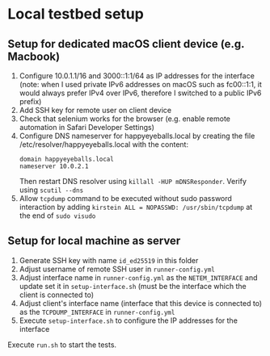 # Local testbed setup

## Setup for dedicated macOS client device (e.g. Macbook)

1. Configure 10.0.1.1/16 and 3000::1:1/64 as IP addresses for the interface (note: when I used private IPv6 addresses on
   macOS such as fc00::1:1, it would always prefer IPv4 over IPv6, therefore I switched to a public IPv6 prefix)
2. Add SSH key for remote user on client device
3. Check that selenium works for the browser (e.g. enable remote automation in Safari Developer Settings)
4. Configure DNS nameserver for happyeyeballs.local by creating the file /etc/resolver/happyeyeballs.local with the
   content:
   ```
   domain happyeyeballs.local
   nameserver 10.0.2.1
   ```
   Then restart DNS resolver using `killall -HUP mDNSResponder`.
   Verify using `scutil --dns`
5. Allow `tcpdump` command to be executed without sudo password interaction by
   adding `kirstein ALL = NOPASSWD: /usr/sbin/tcpdump` at the end of `sudo visudo`


## Setup for local machine as server

1. Generate SSH key with name `id_ed25519` in this folder
2. Adjust username of remote SSH user in `runner-config.yml`
3. Adjust interface name in `runner-config.yml` as the `NETEM_INTERFACE` and update set it in `setup-interface.sh` (must be the interface which the client is connected to)
4. Adjust client's interface name (interface that this device is connected to) as the `TCPDUMP_INTERFACE` in `runner-config.yml`
5. Execute `setup-interface.sh` to configure the IP addresses for the interface

Execute `run.sh` to start the tests.
